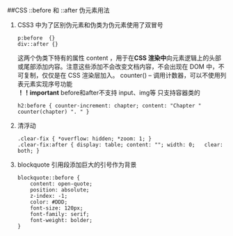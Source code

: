 ##CSS ::before 和 ::after 伪元素用法

1. CSS3 中为了区别伪元素和伪类为伪元素使用了双冒号

	```
	p:before  {}
	div::after {}
	```
	这两个伪类下特有的属性 content ，用于在**CSS 渲染中**向元素逻辑上的头部或尾部添加内容。注意这些添加不会改变文档内容，不会出现在 DOM 中，不可复制，仅仅是在 CSS 渲染层加入。
	counter() –  调用计数器，可以不使用列表元素实现序号功能  
	**！！important**
	before和after不支持 input、img等 只支持容器类的
	
	```
	h2:before { counter-increment: chapter; content: "Chapter " counter(chapter) ". " }
	```

2. 清浮动
	
	```
	.clear-fix { *overflow: hidden; *zoom: 1; }
	.clear-fix:after { display: table; content: ""; width: 0; 	clear: both; }
	```
3. blockquote 引用段添加巨大的引号作为背景
	
	```
	blockquote::before {
		content: open-quote;
		position: absolute;
		z-index: -1;
		color: #DDD;
		font-size: 120px;
		font-family: serif;
		font-weight: bolder;
	}
	```